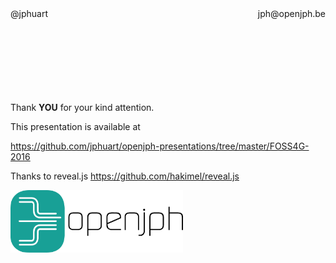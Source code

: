 <div style="margin-bottom:150px;"><div style="float:left;">@jphuart</div><div style="float:right;">jph@openjph.be</div></div>
<div style="clear:both;"></div>

Thank **YOU** for your kind attention.

This presentation is available at 

https://github.com/jphuart/openjph-presentations/tree/master/FOSS4G-2016

Thanks to reveal.js https://github.com/hakimel/reveal.js

<img src="../images/OpenJPH_logo.png" alt="OpenJph logo" height="100">
